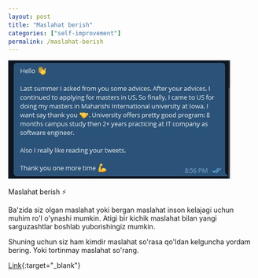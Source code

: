 ```yaml
---
layout: post
title: "Maslahat berish"
categories: ["self-improvement"]
permalink: /maslahat-berish
---
```


![Focus](/assets/2022-04-29-maslahat/advice.jpg)

Maslahat berish ⚡️

Ba'zida siz olgan maslahat yoki bergan maslahat inson kelajagi uchun muhim ro'l o'ynashi mumkin. Atigi bir kichik maslahat bilan yangi sarguzashtlar boshlab yuborishingiz mumkin. 

Shuning uchun siz ham kimdir maslahat so'rasa qo'ldan kelguncha yordam bering. Yoki tortinmay maslahat so'rang.

[Link](https://t.me/nodir_adventure/254){:target="_blank"}
